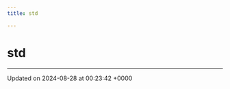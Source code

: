 ```yaml
---
title: std

---
```


# std








-------------------------------

Updated on 2024-08-28 at 00:23:42 +0000